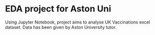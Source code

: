 # EDA project for Aston Uni

Using Jupyter Notebook, project aims to analyse UK Vaccinations excel dataset. Data has been given by Aston University tutor.